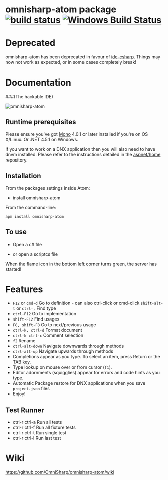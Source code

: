 # omnisharp-atom package [![build status](https://travis-ci.org/OmniSharp/omnisharp-atom.svg)](https://travis-ci.org/OmniSharp/omnisharp-atom/)  [![Windows Build Status](https://ci.appveyor.com/api/projects/status/github/OmniSharp/omnisharp-atom?branch=master&svg=true)](https://ci.appveyor.com/project/nosami/omnisharp-atom)

# Deprecated

omnisharp-atom has been deprecated in favour of [ide-csharp](https://github.com/atom/ide-csharp). Things may now not work as expected, or in some cases completely break!

# Documentation

###(The hackable IDE)

![omnisharp-atom](https://cloud.githubusercontent.com/assets/667194/7758038/8ad7bdfa-fffe-11e4-98be-74e0c660aabd.gif)

## Runtime prerequisites

Please ensure you've got [Mono](http://www.mono-project.com/) 4.0.1 or later installed if you're on OS X/Linux. Or .NET 4.5.1 on Windows.

If you want to work on a DNX application then you will also need to have dnvm installed. Please refer to the instructions detailed in the [aspnet/home](https://github.com/aspnet/home/#minimum-requirements) repository. 
## Installation
From the packages settings inside Atom:

* install omnisharp-atom

From the command-line:

```
apm install omnisharp-atom
```

## To use

- Open a c# file

- or open a scriptcs file

When the flame icon in the bottom left corner turns green, the server has started!

# Features

- `F12` or `cmd-d` Go to definition - can also ctrl-click or cmd-click
  `shift-alt-t` or `ctrl-,` Find type
- `ctrl-F12` Go to implementation
- `shift-F12` Find usages
- `F8, shift-F8` Go to next/previous usage
- `ctrl-k, ctrl-d` Format document
- `ctrl-k ctrl-c` Comment selection
- `f2` Rename
- `ctrl-alt-down` Navigate downwards through methods
- `ctrl-alt-up` Navigate upwards through methods
- Completions appear as you type. To select an item, press Return or the TAB key.
- Type lookup on mouse over or from cursor (`f1`).
- Editor adornments (squigglies) appear for errors and code hints as you type.
- Automatic Package restore for DNX applications when you save `project.json` files
- Enjoy!

## Test Runner

- ctrl-r ctrl-a Run all tests
- ctrl-r ctrl-f Run all fixture tests
- ctrl-r ctrl-t Run single test
- ctrl-r ctrl-l Run last test

# Wiki

https://github.com/OmniSharp/omnisharp-atom/wiki
